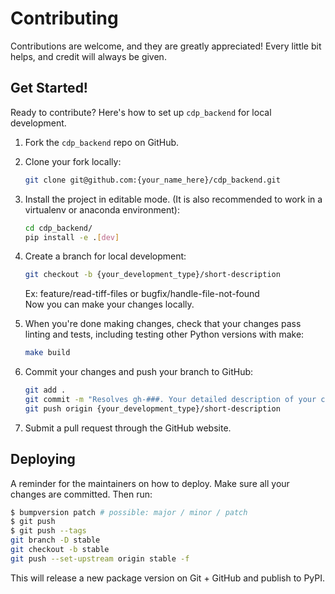 # Contributing

Contributions are welcome, and they are greatly appreciated! Every little bit
helps, and credit will always be given.

## Get Started!
Ready to contribute? Here's how to set up `cdp_backend` for local development.

1. Fork the `cdp_backend` repo on GitHub.

2. Clone your fork locally:

    ```bash
    git clone git@github.com:{your_name_here}/cdp_backend.git
    ```

3. Install the project in editable mode. (It is also recommended to work in a virtualenv or anaconda environment):

    ```bash
    cd cdp_backend/
    pip install -e .[dev]
    ```

4. Create a branch for local development:

    ```bash
    git checkout -b {your_development_type}/short-description
    ```

    Ex: feature/read-tiff-files or bugfix/handle-file-not-found<br>
    Now you can make your changes locally.

5. When you're done making changes, check that your changes pass linting and
   tests, including testing other Python versions with make:

    ```bash
    make build
    ```

6. Commit your changes and push your branch to GitHub:

    ```bash
    git add .
    git commit -m "Resolves gh-###. Your detailed description of your changes."
    git push origin {your_development_type}/short-description
    ```

7. Submit a pull request through the GitHub website.

## Deploying

A reminder for the maintainers on how to deploy.
Make sure all your changes are committed.
Then run:

```bash
$ bumpversion patch # possible: major / minor / patch
$ git push
$ git push --tags
git branch -D stable
git checkout -b stable
git push --set-upstream origin stable -f
```

This will release a new package version on Git + GitHub and publish to PyPI.
